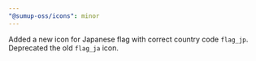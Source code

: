 ```yaml
---
"@sumup-oss/icons": minor
---
```


Added a new icon for Japanese flag with correct country code `flag_jp`. Deprecated the old `flag_ja` icon.
